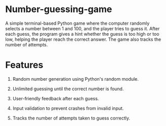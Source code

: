 # Number-guessing-game
A simple terminal-based Python game where the computer randomly selects a number between 1 and 100, and the player tries to guess it. After each guess, the program gives a hint whether the guess is too high or too low, helping the player reach the correct answer. The game also tracks the number of attempts.

# Features

1. Random number generation using Python's random module.

2. Unlimited guessing until the correct number is found.

3. User-friendly feedback after each guess.

4. Input validation to prevent crashes from invalid input.

5. Tracks the number of attempts taken to guess correctly.
